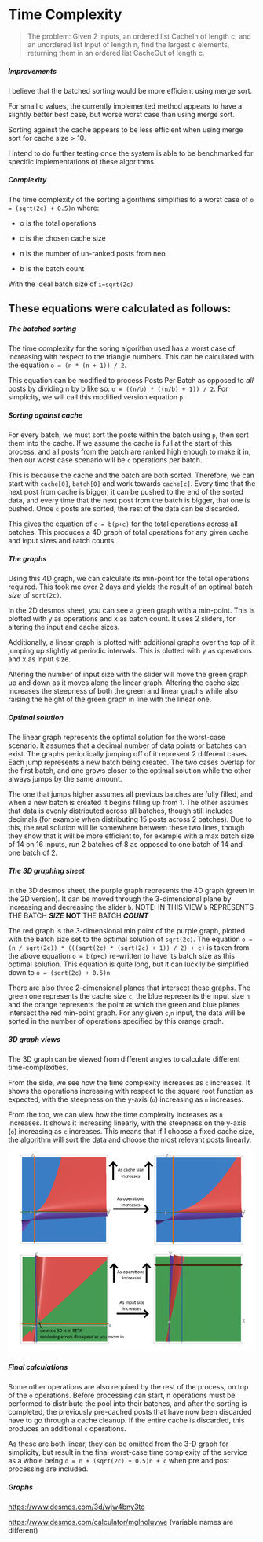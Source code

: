 # Time Complexity
> The problem: Given 2 inputs, an ordered list CacheIn of length c, and an unordered list Input of length n,
> find the largest c elements, returning them in an ordered list CacheOut of length c.

##### Improvements

I believe that the batched sorting would be more efficient using merge sort.

For small c values, the currently implemented method appears to have a slightly better best case, but worse worst case
than using merge sort.

Sorting against the cache appears to be less efficient when using merge sort for cache size > 10. 

I intend to do further testing once the system is able to be benchmarked for specific implementations of these algorithms.

##### Complexity

The time complexity of the sorting algorithms simplifies to a worst case of `o = (sqrt(2c) + 0.5)n` 
where:

- o is the total operations

- c is the chosen cache size

- n is the number of un-ranked posts from neo

- b is the batch count
 
With the ideal batch size of `i=sqrt(2c)`

## These equations were calculated as follows:

##### The batched sorting

The time complexity for the soring algorithm used has a worst case of increasing with respect to the
triangle numbers. This can be calculated with the equation `o = (n * (n + 1)) / 2`.

This equation can be modified to process Posts Per Batch as opposed to *all* posts by dividing n by b
like so: `o = ((n/b) * ((n/b) + 1)) / 2`. For simplicity, we will call this modified version equation `p`.

##### Sorting against cache

For every batch, we must sort the posts within the batch using `p`, then sort them into the cache.
If we assume the cache is full at the start of this process, and all posts from the batch are ranked
high enough to make it in, then our worst case scenario will be `c` operations per batch.

This is because the cache and the batch are both sorted. Therefore, we can start with
`cache[0]`, `batch[0]` and work towards `cache[c]`. Every time that the next post from cache is bigger,
it can be pushed to the end of the sorted data, and every time that the next post from the batch is
bigger, that one is pushed. Once `c` posts are sorted, the rest of the data can be discarded.

This gives the equation of `o = b(p+c)` for the total operations across all batches. This produces a
4D graph of total `o`perations for any given `c`ache and i`n`put sizes and `b`atch counts.

##### The graphs

Using this 4D graph, we can calculate its min-point for the total operations required. This took me over
2 days and yields the result of an optimal batch *size* of `sqrt(2c)`.

In the 2D desmos sheet, you can see a green graph with a min-point. This is plotted with y as operations
and x as batch count. It uses 2 sliders, for altering the input and cache sizes.

Additionally, a linear graph is plotted with additional graphs over the top of it jumping up slightly
at periodic intervals. This is plotted with y as operations and x as input size.

Altering the number of input size with the slider will move the green graph up and down as it moves along
the linear graph. Altering the cache size increases the steepness of both the green and linear graphs
while also raising the height of the green graph in line with the linear one.

##### Optimal solution

The linear graph represents the optimal solution for the worst-case scenario. It assumes that a decimal 
number of data points or batches can exist. The graphs periodically jumping off of it represent 2 different
cases. Each jump represents a new batch being created. The two cases overlap for the first batch, and one
grows closer to the optimal solution while the other always jumps by the same amount.

The one that jumps higher assumes all previous batches are fully filled, and when a new batch is created
it begins filling up from 1. The other assumes that data is evenly distributed across all batches, though
still includes decimals (for example when distributing 15 posts across 2 batches). Due to this, the
real solution will lie somewhere between these two lines, though they show that it will be more
efficient to, for example with a max batch size of 14 on 16 inputs, run 2 batches of 8 as opposed to
one batch of 14 and one batch of 2.

##### The 3D graphing sheet

In the 3D desmos sheet, the purple graph represents the 4D graph (green in the 2D version). It can be moved
through the 3-dimensional plane by increasing and decreasing the slider `b`. NOTE: IN THIS VIEW `b` 
REPRESENTS THE BATCH ***SIZE*** **NOT** THE BATCH ***COUNT***

The red graph is the 3-dimensional min point of the purple graph, plotted with the batch size set to
the optimal solution of `sqrt(2c)`. The equation `o = (n / sqrt(2c)) * (((sqrt(2c) * (sqrt(2c) + 1)) / 2) + c)`
is taken from the above equation `o = b(p+c)` re-written to have its batch size as this optimal solution.
This equation is quite long, but it can luckily be simplified down to `o = (sqrt(2c) + 0.5)n`

There are also three 2-dimensional planes that intersect these graphs. The green one represents the
cache size `c`, the blue represents the input size `n` and the orange represents the point at which
the green and blue planes intersect the red min-point graph. For any given `c`,`n` input, the data
will be sorted in the number of operations specified by this orange graph.

##### 3D graph views

The 3D graph can be viewed from different angles to calculate different time-complexities.

From the side, we see how the time complexity increases as `c` increases. It shows the operations
increasing with respect to the square root function as expected, with the steepness on the y-axis (`o`)
increasing as `n` increases.

From the top, we can view how the time complexity increases as `n` increases. It shows it increasing
linearly, with the steepness on the y-axis (`o`) increasing as `c` increases. This means that if I choose
a fixed cache size, the algorithm will sort the data and choose the most relevant posts linearly.

![Viewed from above and the side](https://github.com/im-xra-dev/chomp-timeline/raw/main/docs/time-complexity.png)

##### Final calculations

Some other operations are also required by the rest of the process, on top of the `o` operations.
Before processing can start, n operations must be performed to distribute the pool into their batches,
and after the sorting is completed, the previously pre-cached posts that have now been discarded have
to go through a cache cleanup. If the entire cache is discarded, this produces an additional `c` operations.

As these are both linear, they can be omitted from the 3-D graph for simplicity, but result in the final
worst-case time complexity of the service as a whole being `o = n + (sqrt(2c) + 0.5)n + c` when pre and post
processing are included.

##### Graphs

https://www.desmos.com/3d/wjw4bny3to

https://www.desmos.com/calculator/mglnoluywe (variable names are different)
